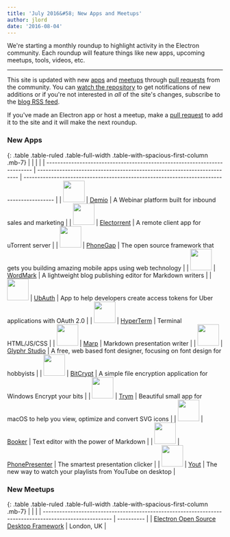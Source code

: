 ```yaml
---
title: 'July 2016&#58; New Apps and Meetups'
author: jlord
date: '2016-08-04'
---
```


We're starting a monthly roundup to highlight activity in the Electron community. Each roundup will feature things like new apps, upcoming meetups, tools, videos, etc.

---

This site is updated with new [apps](https://electronjs.org/apps) and [meetups](https://electronjs.org/community) through [pull requests](https://github.com/electron/electronjs.org/pulls) from the community. You can [watch the repository](https://github.com/electron/electronjs.org) to get notifications of new additions or if you're not interested in _all_ of the site's changes, subscribe to the [blog RSS feed](https://electronjs.org/feed.xml).

If you've made an Electron app or host a meetup, make a [pull request](https://github.com/electron/electronjs.org) to add it to the site and it will make the next roundup.

### New Apps

{: .table .table-ruled .table-full-width .table-with-spacious-first-column .mb-7}
|                                                                           |                                                                         |                                                                                           |
| ------------------------------------------------------------------------- | ----------------------------------------------------------------------- | ----------------------------------------------------------------------------------------- |
| <img src="/images/apps/demio.png" width="50" />          | [Demio](https://demio.com)                                              | A Webinar platform built for inbound sales and marketing                                  |
| <img src="/images/apps/electorrent.png" width="50" />    | [Electorrent](https://github.com/Tympanix/Electorrent)                  | A remote client app for uTorrent server                                                   |
| <img src="/images/apps/phonegap.png" width="50" />       | [PhoneGap](http://phonegap.com/products/#desktop-app-section)           | The open source framework that gets you building amazing mobile apps using web technology |
| <img src="/images/apps/wordmark.png" width="50" />       | [WordMark](http://wordmarkapp.com)                                      | A lightweight blog publishing editor for Markdown writers                                 |
| <img src="/images/apps/ubauth.png" width="50" />         | [UbAuth](http://ubauth.enytc.com)                                       | App to help developers create access tokens for Uber applications with OAuth 2.0          |
| <img src="/images/apps/hyperterm.png" width="50" />      | [HyperTerm](https://hyperterm.org)                                      | Terminal HTML/JS/CSS                                                                      |
| <img src="/images/apps/marp.png" width="50" />           | [Marp](https://yhatt.github.io/marp)                                    | Markdown presentation writer                                                              |
| <img src="/images/apps/glyphrstudio.png" width="50" />   | [Glyphr Studio](https://github.com/glyphr-studio/Glyphr-Studio-Desktop) | A free, web based font designer, focusing on font design for hobbyists                    |
| <img src="/images/apps/bitcrypt.png" width="50" />       | [BitCrypt](https://github.com/Nazgul07/BitCrypt)                        | A simple file encryption application for Windows Encrypt your bits                        |
| <img src="/images/apps/trym.png" width="50" />           | [Trym](http://kontentapps.com/trym)                                     | Beautiful small app for macOS to help you view, optimize and convert SVG icons            |
| <img src="/images/apps/booker.png" width="50" />         | [Booker](http://apps.meamka.me/booker)                                  | Text editor with the power of Markdown                                                    |
| <img src="/images/apps/phonepresenter.png" width="50" /> | [PhonePresenter](https://phonepresenter.com)                            | The smartest presentation clicker                                                         |
| <img src="/images/apps/yout-player.png" width="50" />    | [Yout](https://youtplayer.github.io)                                    | The new way to watch your playlists from YouTube on desktop                               |

### New Meetups

{: .table .table-ruled .table-full-width .table-with-spacious-first-column .mb-7}
|                                                                                                         |            |
| ------------------------------------------------------------------------------------------------------- | ---------- |
| [Electron Open Source Desktop Framework](http://www.meetup.com/Electron-Open-Source-Desktop-Framework/) | London, UK |

